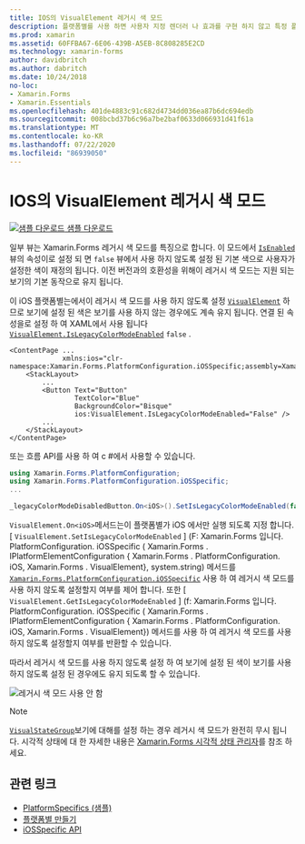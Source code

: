 ```yaml
---
title: IOS의 VisualElement 레거시 색 모드
description: 플랫폼별를 사용 하면 사용자 지정 렌더러 나 효과를 구현 하지 않고 특정 플랫폼 에서만 사용할 수 있는 기능을 사용할 수 있습니다. 이 문서에서는 레거시 색 모드를 사용 하지 않도록 설정 하는 iOS 플랫폼별를 사용 하는 방법을 설명 합니다 Xamarin.Forms .
ms.prod: xamarin
ms.assetid: 60FFBA67-6E06-439B-A5EB-8C808285E2CD
ms.technology: xamarin-forms
author: davidbritch
ms.author: dabritch
ms.date: 10/24/2018
no-loc:
- Xamarin.Forms
- Xamarin.Essentials
ms.openlocfilehash: 401de4883c91c682d4734dd036ea87b6dc694edb
ms.sourcegitcommit: 008bcbd37b6c96a7be2baf0633d066931d41f61a
ms.translationtype: MT
ms.contentlocale: ko-KR
ms.lasthandoff: 07/22/2020
ms.locfileid: "86939050"
---
```

# <a name="visualelement-legacy-color-mode-on-ios"></a>IOS의 VisualElement 레거시 색 모드

[![샘플 다운로드](~/media/shared/download.png) 샘플 다운로드](https://docs.microsoft.com/samples/xamarin/xamarin-forms-samples/userinterface-platformspecifics)

일부 뷰는 Xamarin.Forms 레거시 색 모드를 특징으로 합니다. 이 모드에서 [`IsEnabled`](xref:Xamarin.Forms.VisualElement.IsEnabled) 뷰의 속성이로 설정 되 면 `false` 뷰에서 사용 하지 않도록 설정 된 기본 색으로 사용자가 설정한 색이 재정의 됩니다. 이전 버전과의 호환성을 위해이 레거시 색 모드는 지원 되는 보기의 기본 동작으로 유지 됩니다.

이 iOS 플랫폼별는에서이 레거시 색 모드를 사용 하지 않도록 설정 [`VisualElement`](xref:Xamarin.Forms.VisualElement) 하므로 보기에 설정 된 색은 보기를 사용 하지 않는 경우에도 계속 유지 됩니다. 연결 된 속성을로 설정 하 여 XAML에서 사용 됩니다 [`VisualElement.IsLegacyColorModeEnabled`](xref:Xamarin.Forms.PlatformConfiguration.iOSSpecific.VisualElement.IsLegacyColorModeEnabledProperty) `false` .

```xaml
<ContentPage ...
             xmlns:ios="clr-namespace:Xamarin.Forms.PlatformConfiguration.iOSSpecific;assembly=Xamarin.Forms.Core">
    <StackLayout>
        ...
        <Button Text="Button"
                TextColor="Blue"
                BackgroundColor="Bisque"
                ios:VisualElement.IsLegacyColorModeEnabled="False" />
        ...
    </StackLayout>
</ContentPage>
```

또는 흐름 API를 사용 하 여 c #에서 사용할 수 있습니다.

```csharp
using Xamarin.Forms.PlatformConfiguration;
using Xamarin.Forms.PlatformConfiguration.iOSSpecific;
...

_legacyColorModeDisabledButton.On<iOS>().SetIsLegacyColorModeEnabled(false);
```

`VisualElement.On<iOS>`메서드는이 플랫폼별가 iOS 에서만 실행 되도록 지정 합니다. [ `VisualElement.SetIsLegacyColorModeEnabled` ] (F: Xamarin.Forms 입니다. PlatformConfiguration. iOSSpecific ( Xamarin.Forms . IPlatformElementConfiguration { Xamarin.Forms . PlatformConfiguration. iOS, Xamarin.Forms . VisualElement}, system.string) 메서드를 [`Xamarin.Forms.PlatformConfiguration.iOSSpecific`](xref:Xamarin.Forms.PlatformConfiguration.iOSSpecific) 사용 하 여 레거시 색 모드를 사용 하지 않도록 설정할지 여부를 제어 합니다. 또한 [ `VisualElement.GetIsLegacyColorModeEnabled` ] (f: Xamarin.Forms 입니다. PlatformConfiguration. iOSSpecific ( Xamarin.Forms . IPlatformElementConfiguration { Xamarin.Forms . PlatformConfiguration. iOS, Xamarin.Forms . VisualElement}) 메서드를 사용 하 여 레거시 색 모드를 사용 하지 않도록 설정할지 여부를 반환할 수 있습니다.

따라서 레거시 색 모드를 사용 하지 않도록 설정 하 여 보기에 설정 된 색이 보기를 사용 하지 않도록 설정 된 경우에도 유지 되도록 할 수 있습니다.

![레거시 색 모드 사용 안 함](legacy-color-mode-images/legacy-color-mode-disabled.png)

> [!NOTE]
> [`VisualStateGroup`](xref:Xamarin.Forms.VisualStateGroup)보기에 대해를 설정 하는 경우 레거시 색 모드가 완전히 무시 됩니다. 시각적 상태에 대 한 자세한 내용은 [ Xamarin.Forms 시각적 상태 관리자](~/xamarin-forms/user-interface/visual-state-manager.md)를 참조 하세요.

## <a name="related-links"></a>관련 링크

- [PlatformSpecifics (샘플)](https://docs.microsoft.com/samples/xamarin/xamarin-forms-samples/userinterface-platformspecifics)
- [플랫폼별 만들기](~/xamarin-forms/platform/platform-specifics/index.md#creating-platform-specifics)
- [iOSSpecific API](xref:Xamarin.Forms.PlatformConfiguration.iOSSpecific)
